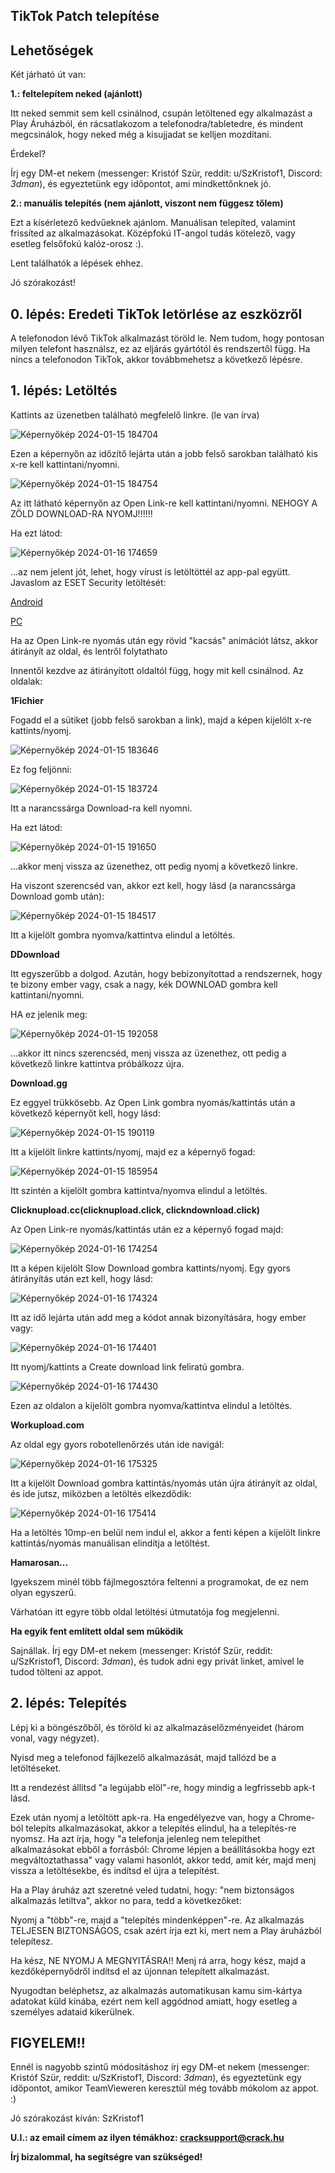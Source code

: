 ## TikTok Patch telepítése

## Lehetőségek

Két járható út van: 

**1.: feltelepítem neked (ajánlott)**

Itt neked semmit sem kell csinálnod, csupán letöltened egy alkalmazást a Play Áruházból, én rácsatlakozom a telefonodra/tabletedre, és mindent megcsinálok, hogy neked még a kisujjadat se kelljen mozdítani.

Érdekel? 

Írj egy DM-et nekem (messenger: Kristóf Szür, reddit: u/SzKristof1, Discord: _3dman_), és egyeztetünk egy időpontot, ami mindkettőnknek jó.

**2.: manuális telepítés (nem ajánlott, viszont nem függesz tőlem)**

Ezt a kísérletező kedvűeknek ajánlom. Manuálisan telepíted, valamint frissíted az alkalmazásokat. Középfokú IT-angol tudás kötelező, vagy esetleg felsőfokú kalóz-orosz :).

Lent találhatók a lépések ehhez. 

Jó szórakozást!

## 0. lépés: Eredeti TikTok letörlése az eszközről

A telefonodon lévő TikTok alkalmazást töröld le. Nem tudom, hogy pontosan milyen telefont használsz, ez az eljárás gyártótól és rendszertől függ. Ha nincs a telefonodon TikTok, akkor továbbmehetsz a következő lépésre.

## 1. lépés: Letöltés

Kattints az üzenetben található megfelelő linkre. (le van írva)

![Képernyőkép 2024-01-15 184704](https://github.com/SzKristof1/CrackSupport/assets/109332719/1d434850-7840-41c2-8d6a-68c2d5bf3d89)

Ezen a képernyőn az időzítő lejárta után a jobb felső sarokban található kis x-re kell kattintani/nyomni.

![Képernyőkép 2024-01-15 184754](https://github.com/SzKristof1/CrackSupport/assets/109332719/6195b984-1071-4aa1-8b39-6e3c25b060f2)

Az itt látható képernyőn az Open Link-re kell kattintani/nyomni.  NEHOGY A ZÖLD DOWNLOAD-RA NYOMJ!!!!!!

Ha ezt látod: 

![Képernyőkép 2024-01-16 174659](https://github.com/SzKristof1/CrackSupport/assets/109332719/2b70fd5e-f71b-4ca5-94b3-df0a3499081c)

...az nem jelent jót, lehet, hogy vírust is letöltöttél az app-pal együtt. Javaslom az ESET Security letöltését:

[Android](https://play.google.com/store/apps/details?id=com.eset.ems2.gp)

[PC](https://www.eset.com/hu/otthoni/online-scanner/)

Ha az Open Link-re nyomás után egy rövid "kacsás" animációt látsz, akkor átirányít az oldal, és lentről folytathato

Innentől kezdve az átirányított oldaltól függ, hogy mit kell csinálnod. Az oldalak:

**1Fichier**

Fogadd el a sütiket (jobb felső sarokban a link), majd a képen kijelölt x-re kattints/nyomj.

![Képernyőkép 2024-01-15 183646](https://github.com/SzKristof1/CrackSupport/assets/109332719/50cd068c-43fa-40cd-a4ac-0a797c624eb1)

Ez fog feljönni:

![Képernyőkép 2024-01-15 183724](https://github.com/SzKristof1/CrackSupport/assets/109332719/a1807646-f383-4e63-b8dc-a3f4556b698a)

Itt a narancssárga Download-ra kell nyomni.

Ha ezt látod:

![Képernyőkép 2024-01-15 191650](https://github.com/SzKristof1/CrackSupport/assets/109332719/25ba27dc-be0c-42f9-8c0d-89b3d9385ab7)

...akkor menj vissza az üzenethez, ott pedig nyomj a következő linkre.

Ha viszont szerencséd van, akkor ezt kell, hogy lásd (a narancssárga Download gomb után):

![Képernyőkép 2024-01-15 184517](https://github.com/SzKristof1/CrackSupport/assets/109332719/6a7810ac-5b2a-491e-887e-852712c1978a)

Itt a kijelölt gombra nyomva/kattintva elindul a letöltés.

**DDownload**

Itt egyszerűbb a dolgod. Azután, hogy bebizonyítottad a rendszernek, hogy te bizony ember vagy, csak a nagy, kék DOWNLOAD gombra kell kattintani/nyomni.

HA ez jelenik meg: 

![Képernyőkép 2024-01-15 192058](https://github.com/SzKristof1/CrackSupport/assets/109332719/3148568c-4399-4c63-8e98-4d8d2d950c01)

...akkor itt nincs szerencséd, menj vissza az üzenethez, ott pedig a következő linkre kattintva próbálkozz újra.

**Download.gg**

Ez eggyel trükkösebb. Az Open Link gombra nyomás/kattintás után a következő képernyőt kell, hogy lásd: 

![Képernyőkép 2024-01-15 190119](https://github.com/SzKristof1/CrackSupport/assets/109332719/5f4b403e-a226-4c1f-88ab-943e9797f816)

Itt a kijelölt linkre kattints/nyomj, majd ez a képernyő fogad: 

![Képernyőkép 2024-01-15 185954](https://github.com/SzKristof1/CrackSupport/assets/109332719/47171397-06b9-4555-b02d-b54dcd6fc10e)

Itt szintén a kijelölt gombra kattintva/nyomva elindul a letöltés.

**Clicknupload.cc(clicknupload.click, clickndownload.click)**

Az Open Link-re nyomás/kattintás után ez a képernyő fogad majd:

![Képernyőkép 2024-01-16 174254](https://github.com/SzKristof1/CrackSupport/assets/109332719/a9491838-64e5-4263-b353-e2c009d5d459)

Itt a képen kijelölt Slow Download gombra kattints/nyomj. Egy gyors átirányítás után ezt kell, hogy lásd:

![Képernyőkép 2024-01-16 174324](https://github.com/SzKristof1/CrackSupport/assets/109332719/e943f541-f2e2-4def-8169-15f780e46428)

Itt az idő lejárta után add meg a kódot annak bizonyítására, hogy ember vagy:

![Képernyőkép 2024-01-16 174401](https://github.com/SzKristof1/CrackSupport/assets/109332719/2181dd29-5ef0-4e6d-a210-6ac7fe93f371)

Itt nyomj/kattints a Create download link feliratú gombra.

![Képernyőkép 2024-01-16 174430](https://github.com/SzKristof1/CrackSupport/assets/109332719/9529bbd2-f024-4df8-806e-6e8e6b6d7d70)

Ezen az oldalon a kijelölt gombra nyomva/kattintva elindul a letöltés.

**Workupload.com**

Az oldal egy gyors robotellenőrzés után ide navigál:

![Képernyőkép 2024-01-16 175325](https://github.com/SzKristof1/CrackSupport/assets/109332719/b0eb45bb-3599-40b4-b8cf-cbf7e6ea2477)

Itt a kijelölt Download gombra kattintás/nyomás után újra átirányít az oldal, és ide jutsz, miközben a letöltés elkezdődik:

![Képernyőkép 2024-01-16 175414](https://github.com/SzKristof1/CrackSupport/assets/109332719/6e3d4857-b005-42e9-9ecf-df82d1b19d69)

Ha a letöltés 10mp-en belül nem indul el, akkor a fenti képen a kijelölt linkre kattintás/nyomás manuálisan elindítja a letöltést.

**Hamarosan...**

Igyekszem minél több fájlmegosztóra feltenni a programokat, de ez nem olyan egyszerű. 

Várhatóan itt egyre több oldal letöltési útmutatója fog megjelenni.

**Ha egyik fent említett oldal sem működik**

Sajnállak. Írj egy DM-et nekem (messenger: Kristóf Szür, reddit: u/SzKristof1, Discord: _3dman_), és tudok adni egy privát linket, amivel le tudod tölteni az appot.

## 2. lépés: Telepítés

Lépj ki a böngészőből, és töröld ki az alkalmazáselőzményeidet (három vonal, vagy négyzet).

Nyisd meg a telefonod fájlkezelő alkalmazását, majd tallózd be a letöltéseket. 

Itt a rendezést állítsd "a legújabb elöl"-re, hogy mindig a legfrissebb apk-t lásd.

Ezek után nyomj a letöltött apk-ra. Ha engedélyezve van, hogy a Chrome-ból telepíts alkalmazásokat, akkor a telepítés elindul, ha a telepítés-re nyomsz. Ha azt írja, hogy "a telefonja jelenleg nem telepíthet alkalmazásokat ebből a forrásból: Chrome lépjen a beállításokba hogy ezt megváltoztathassa" vagy valami hasonlót, akkor tedd, amit kér, majd menj vissza a letöltésekbe, és indítsd el újra a telepítést.

Ha a Play áruház azt szeretné veled tudatni, hogy: "nem biztonságos alkalmazás letiltva", akkor no para, tedd a következőket:

Nyomj a "több"-re, majd a "telepítés mindenképpen"-re. Az alkalmazás TELJESEN BIZTONSÁGOS, csak azért írja ezt ki, mert nem a Play áruházból telepítesz.

Ha kész, NE NYOMJ A MEGNYITÁSRA!! Menj rá arra, hogy kész, majd a kezdőképernyődről indítsd el az újonnan telepített alkalmazást.

Nyugodtan beléphetsz, az alkalmazás automatikusan kamu sim-kártya adatokat küld kínába, ezért nem kell aggódnod amiatt, hogy esetleg a személyes adataid kikerülnek.

## FIGYELEM!!

Ennél is nagyobb szintű módosításhoz írj egy DM-et nekem (messenger: Kristóf Szür, reddit: u/SzKristof1, Discord: _3dman_), és egyeztetünk egy időpontot, amikor TeamVieweren keresztül még tovább mókolom az appot. :)



Jó szórakozást kíván:
SzKristof1



**U.I.: az email címem az ilyen témákhoz: cracksupport@crack.hu**

**Írj bizalommal, ha segítségre van szükséged!**
